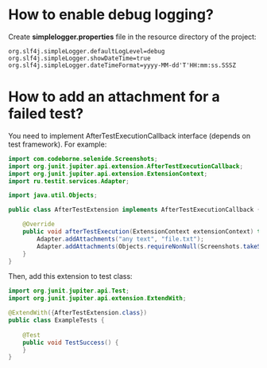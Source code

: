 # How to enable debug logging?
Create **simplelogger.properties** file in the resource directory of the project:
```text
org.slf4j.simpleLogger.defaultLogLevel=debug
org.slf4j.simpleLogger.showDateTime=true
org.slf4j.simpleLogger.dateTimeFormat=yyyy-MM-dd'T'HH:mm:ss.SSSZ
```

# How to add an attachment for a failed test?
You need to implement AfterTestExecutionCallback interface (depends on test framework).
For example:

```java
import com.codeborne.selenide.Screenshots;
import org.junit.jupiter.api.extension.AfterTestExecutionCallback;
import org.junit.jupiter.api.extension.ExtensionContext;
import ru.testit.services.Adapter;

import java.util.Objects;

public class AfterTestExtension implements AfterTestExecutionCallback {

    @Override
    public void afterTestExecution(ExtensionContext extensionContext) throws Exception {
        Adapter.addAttachments("any text", "file.txt");
        Adapter.addAttachments(Objects.requireNonNull(Screenshots.takeScreenShotAsFile()).getPath());
    }
}
```

Then, add this extension to test class:
```java
import org.junit.jupiter.api.Test;
import org.junit.jupiter.api.extension.ExtendWith;

@ExtendWith({AfterTestExtension.class})
public class ExampleTests {
    
    @Test
    public void TestSuccess() {
    }
}
```
